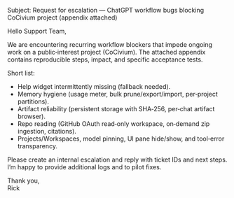 <!-- status: stub; target: 150+ words -->
<!-- status: stub; target: 150+ words -->
<!-- status: stub; target: 150+ words -->
Subject: Request for escalation — ChatGPT workflow bugs blocking CoCivium project (appendix attached)

Hello Support Team,

We are encountering recurring workflow blockers that impede ongoing work on a public‑interest project (CoCivium).  The attached appendix contains reproducible steps, impact, and specific acceptance tests.

Short list:
- Help widget intermittently missing (fallback needed).  
- Memory hygiene (usage meter, bulk prune/export/import, per‑project partitions).  
- Artifact reliability (persistent storage with SHA‑256, per‑chat artifact browser).  
- Repo reading (GitHub OAuth read‑only workspace, on‑demand zip ingestion, citations).  
- Projects/Workspaces, model pinning, UI pane hide/show, and tool‑error transparency.

Please create an internal escalation and reply with ticket IDs and next steps.  I’m happy to provide additional logs and to pilot fixes.

Thank you,  
Rick



